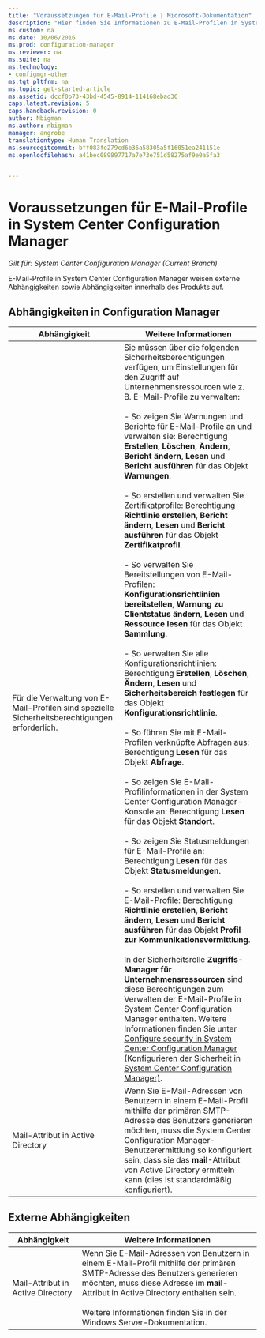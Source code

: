 ```yaml
---
title: "Voraussetzungen für E-Mail-Profile | Microsoft-Dokumentation"
description: "Hier finden Sie Informationen zu E-Mail-Profilen in System Center Configuration Manager sowie zu den entsprechenden externen Abhängigkeiten und Abhängigkeiten innerhalb des Produkts."
ms.custom: na
ms.date: 10/06/2016
ms.prod: configuration-manager
ms.reviewer: na
ms.suite: na
ms.technology:
- configmgr-other
ms.tgt_pltfrm: na
ms.topic: get-started-article
ms.assetid: dccf0b73-43bd-4545-8914-114168ebad36
caps.latest.revision: 5
caps.handback.revision: 0
author: Nbigman
ms.author: nbigman
manager: angrobe
translationtype: Human Translation
ms.sourcegitcommit: bff083fe279cd6b36a58305a5f16051ea241151e
ms.openlocfilehash: a41bec089897717a7e73e751d58275af9e0a5fa3


---
```

# <a name="prerequisites-for-email-profiles-in-system-center-configuration-manager"></a>Voraussetzungen für E-Mail-Profile in System Center Configuration Manager

*Gilt für: System Center Configuration Manager (Current Branch)*

E-Mail-Profile in System Center Configuration Manager weisen externe Abhängigkeiten sowie Abhängigkeiten innerhalb des Produkts auf.  

## <a name="configuration-manager-dependencies"></a>Abhängigkeiten in Configuration Manager  

|Abhängigkeit|Weitere Informationen|  
|----------------|----------------------|  
|Für die Verwaltung von E-Mail-Profilen sind spezielle Sicherheitsberechtigungen erforderlich.|Sie müssen über die folgenden Sicherheitsberechtigungen verfügen, um Einstellungen für den Zugriff auf Unternehmensressourcen wie z. B. E-Mail-Profile zu verwalten:<br /><br /> - So zeigen Sie Warnungen und Berichte für E-Mail-Profile an und verwalten sie: Berechtigung **Erstellen**, **Löschen**, **Ändern**, **Bericht ändern**, **Lesen** und **Bericht ausführen** für das Objekt **Warnungen**.<br /><br /> - So erstellen und verwalten Sie Zertifikatprofile: Berechtigung **Richtlinie erstellen**, **Bericht ändern**, **Lesen** und **Bericht ausführen** für das Objekt **Zertifikatprofil**.<br /><br /> - So verwalten Sie Bereitstellungen von E-Mail-Profilen: **Konfigurationsrichtlinien bereitstellen**, **Warnung zu Clientstatus ändern**, **Lesen** und **Ressource lesen** für das Objekt **Sammlung**.<br /><br /> - So verwalten Sie alle Konfigurationsrichtlinien: Berechtigung **Erstellen**, **Löschen**, **Ändern**, **Lesen** und **Sicherheitsbereich festlegen** für das Objekt **Konfigurationsrichtlinie**.<br /><br /> - So führen Sie mit E-Mail-Profilen verknüpfte Abfragen aus: Berechtigung **Lesen** für das Objekt **Abfrage**.<br /><br /> - So zeigen Sie E-Mail-Profilinformationen in der System Center Configuration Manager-Konsole an: Berechtigung **Lesen** für das Objekt **Standort**.<br /><br /> - So zeigen Sie Statusmeldungen für E-Mail-Profile an: Berechtigung **Lesen** für das Objekt **Statusmeldungen**.<br /><br /> - So erstellen und verwalten Sie E-Mail-Profile: Berechtigung **Richtlinie erstellen**, **Bericht ändern**, **Lesen** und **Bericht ausführen** für das Objekt **Profil zur Kommunikationsvermittlung**.<br /><br /> In der Sicherheitsrolle **Zugriffs-Manager für Unternehmensressourcen** sind diese Berechtigungen zum Verwalten der E-Mail-Profile in System Center Configuration Manager enthalten. Weitere Informationen finden Sie unter [Configure security in System Center Configuration Manager (Konfigurieren der Sicherheit in System Center Configuration Manager)](../../core/plan-design/security/configure-security.md).|  
|Mail-Attribut in Active Directory|Wenn Sie E-Mail-Adressen von Benutzern in einem E-Mail-Profil mithilfe der primären SMTP-Adresse des Benutzers generieren möchten, muss die System Center Configuration Manager-Benutzerermittlung so konfiguriert sein, dass sie das **mail**-Attribut von Active Directory ermitteln kann (dies ist standardmäßig konfiguriert).|  

## <a name="external-dependencies"></a>Externe Abhängigkeiten  

|Abhängigkeit|Weitere Informationen|  
|----------------|----------------------|  
|Mail-Attribut in Active Directory|Wenn Sie E-Mail-Adressen von Benutzern in einem E-Mail-Profil mithilfe der primären SMTP-Adresse des Benutzers generieren möchten, muss diese Adresse im **mail**-Attribut in Active Directory enthalten sein.<br /><br /> Weitere Informationen finden Sie in der Windows Server-Dokumentation.|



<!--HONumber=Dec16_HO3-->


